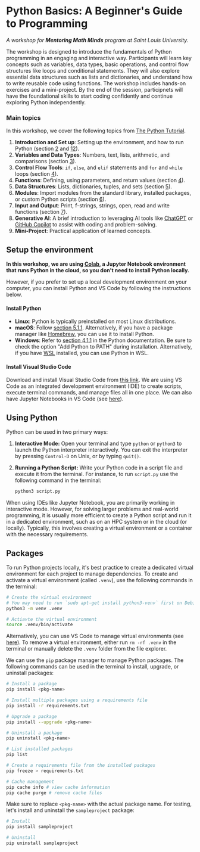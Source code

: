 # Python Basics: A Beginner's Guide to Programming

*A workshop for **Mentoring Math Minds** program at Saint Louis University.*

The workshop is designed to introduce the fundamentals of Python programming in an engaging and interactive way. Participants will learn key concepts such as variables, data types, basic operations, and control flow structures like loops and conditional statements. They will also explore essential data structures such as lists and dictionaries, and understand how to write reusable code using functions. The workshop includes hands-on exercises and a mini-project. By the end of the session, participnets will have the foundational skills to start coding confidently and continue exploring Python independently.

### **Main topics** 
In this workshop, we cover the following topics from [The Python Tutorial](https://docs.python.org/3/tutorial/index.html).

1. **Introduction and Set up**: Setting up the environment, and how to run Python (section [2](https://docs.python.org/3/tutorial/interpreter.html) and [12](https://docs.python.org/3/tutorial/venv.html)).
2. **Variables and Data Types**: Numbers, text, lists, arithmetic, and comparisons (section [3](https://docs.python.org/3/tutorial/introduction.html)).
3. **Control Flow Tools**: `if`, `else`, and `elif` statements and `for` and `while` loops (section [4](https://docs.python.org/3/tutorial/controlflow.html)).
4. **Functions**: Defining, using parameters, and return values (section [4](https://docs.python.org/3/tutorial/controlflow.html)).
5. **Data Structures**: Lists, dictionaries, tuples, and sets (section [5](https://docs.python.org/3/tutorial/datastructures.html)).
6. **Modules**: Import modules from the standard library, installed packages, or custom Python scripts (section [6](https://docs.python.org/3/tutorial/modules.html)).
7. **Input and Output**: Print, f-strings, strings, open, read and write functions (section [7](https://docs.python.org/3/tutorial/inputoutput.html)).
8. **Generative AI**: A brief introduction to leveraging AI tools like [ChatGPT](https://chatgpt.com) or [GitHub Copilot](https://github.com/features/copilot/tutorials) to assist with coding and problem-solving.  
9. **Mini-Project**: Practical application of learned concepts.

## Setup the environment
**In this workshop, we are using [Colab](https://colab.google), a Jupyter Notebook environment that runs Python in the cloud, so you don't need to install Python locally.** 

However, if you prefer to set up a local development environment on your computer, you can install Python and VS Code by following the instructions below.

#### Install Python
- **Linux**: Python is typically preinstalled on most Linux distributions.
- **macOS**: Follow [section 5.1.1](https://docs.python.org/3/using/mac.html#installation-steps). Alternatively, if you have a package manager like [Homebrew](https://brew.sh), you can use it to install Python. 
- **Windows**: Refer to [section 4.1.1](https://docs.python.org/3/using/windows.html#installation-steps) in the Python documentation. Be sure to check the option "Add Python to PATH" during installation. Alternatively, if you have [WSL](https://learn.microsoft.com/en-us/windows/wsl/about) installed, you can use Python in WSL. 

#### Install Visual Studio Code  
Download and install Visual Studio Code from [this link](https://code.visualstudio.com/Download). We are using VS Code as an integrated development environment (IDE) to create scripts, execute terminal commands, and manage files all in one place. We can also have Jupyter Notebooks in VS Code (see [here](https://code.visualstudio.com/docs/datascience/jupyter-notebooks)).

## Using Python
Python can be used in two primary ways:

1. **Interactive Mode:** Open your terminal and type `python` or `python3` to launch the Python interpreter interactively. You can exit the interpreter by pressing `Control-D` on Unix, or by typing `quit()`.

2. **Running a Python Script:** Write your Python code in a script file and execute it from the terminal. For instance, to run `script.py` use the following command in the terminal: 
   ```bash
   python3 script.py
   ```

When using IDEs like Jupyter Notebook, you are primarily working in interactive mode. However, for solving larger problems and real-world programming, it is usually more efficient to create a Python script and run it in a dedicated environment, such as on an HPC system or in the cloud (or locally). Typically, this involves creating a virtual environment or a container with the necessary requirements.

## Packages
To run Python projects locally, it's best practice to create a dedicated virtual environment for each project to manage dependencies. To create and activate a virtual environment (called `.venv`), use the following commands in the terminal:

```bash 
# Create the virtual environment
# You may need to run `sudo apt-get install python3-venv` first on Debian-based OSs
python3 -m venv .venv

# Actiavte the virtual environment
source .venv/bin/activate
```

Alternatively, you can use VS Code to manage virtual environments (see [here](https://code.visualstudio.com/docs/python/environments#_using-the-create-environment-command)). To remove a virtual environment, either run `rm -rf .venv` in the terminal or manually delete the `.venv` folder from the file explorer.

We can use the `pip` package manager to manage Python packages. The following commands can be used in the terminal to install, upgrade, or uninstall packages:

```bash
# Install a package
pip install <pkg-name>

# Install multiple packages using a requirements file
pip install -r requirements.txt 

# Upgrade a package
pip install --upgrade <pkg-name>

# Uninstall a package
pip uninstall <pkg-name>

# List installed packages
pip list

# Create a requirements file from the installed packages
pip freeze > requirements.txt 

# Cache management
pip cache info # view cache information 
pip cache purge # remove cache files
```

Make sure to replace `<pkg-name>` with the actual package name. For testing, let's install and uninstall the `sampleproject` package:

```bash
# Install
pip install sampleproject

# Uninstall
pip uninstall sampleproject
```
